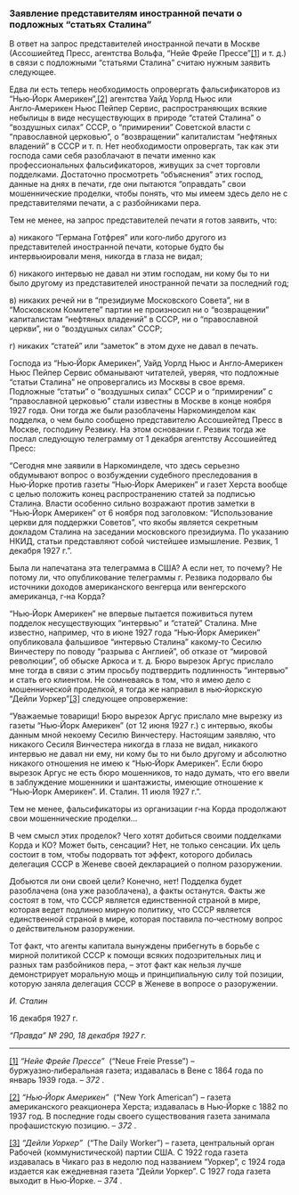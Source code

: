 ### Заявление представителям иностранной печати о подложных “статьях Сталина”

В ответ на запрос представителей иностранной печати в Москве (Ассошиейтед Пресс, агентства Вольфа, “Нейе Фрейе Прессе”[[1]](#_ftn1) и т. д.) в связи с подложными “статьями Сталина” считаю нужным заявить следующее.

Едва ли есть теперь необходимость опровергать фальсификаторов из “Нью‑Йорк Америкен”,[[2]](#_ftn2) агентства Уайд Уорлд Ньюс или Англо‑Америкен Ньюс Пейпер Сервис, распространяющих всякие небылицы в виде несуществующих в природе “статей Сталина” о “воздушных силах” СССР, о “примирении” Советской власти с “православной церковью”, о “возвращении” капиталистам “нефтяных владений” в СССР и т. п. Нет необходимости опровергать, так как эти господа сами себя разоблачают в печати именно как профессиональных фальсификаторов, живущих за счет торговли подделками. Достаточно просмотреть “объяснения” этих господ, данные на днях в печати, где они пытаются “оправдать” свои мошеннические проделки, чтобы понять, что мы имеем здесь дело не с представителями печати, а с разбойниками пера.

Тем не менее, на запрос представителей печати я готов заявить, что:

а) никакого “Германа Готфрея” или кого‑либо другого из представителей иностранной печати, которые будто бы интервьюировали меня, никогда в глаза не видал;

б) никакого интервью не давал ни этим господам, ни кому бы то ни было другому из представителей иностранной печати за последний год;

в) никаких речей ни в “президиуме Московского Совета”, ни в “Московском Комитете” партии не произносил ни о “возвращении” капиталистам “нефтяных владений” в СССР, ни о “православной церкви”, ни о “воздушных силах” СССР;

г) никаких “статей” или “заметок” в этом духе не давал в печать.

Господа из “Нью‑Йорк Америкен”, Уайд Уорлд Ньюс и Англо‑Америкен Ньюс Пейпер Сервис обманывают читателей, уверяя, что подложные “статьи Сталина” не опровергались из Москвы в свое время. Подложные “статьи” о “воздушных силах” СССР и о “примирении” с “православной церковью” стали известны в Москве в конце ноября 1927 года. Они тогда же были разоблачены Наркоминделом как подделка, о чем было сообщено представителю Ассошиейтед Пресс в Москве, господину Резвику. На этом основании г. Резвик тогда же послал следующую телеграмму от 1 декабря агентству Ассошиейтед Пресс:

“Сегодня мне заявили в Наркоминделе, что здесь серьезно обдумывают вопрос о возбуждении судебного преследования в Нью‑Йорке против газеты “Нью‑Йорк Америкен” и газет Херста вообще с целью положить конец распространению статей за подписью Сталина. Власти особенно сильно возражают против заметки в “Нью‑Йорк Америкен” от 6 ноября под заголовком: “Использование церкви для поддержки Советов”, что якобы является секретным докладом Сталина на заседании московского президиума. По указанию НКИД, статьи представляют собой чистейшее измышление. Резвик, 1 декабря 1927 г.”.

Была ли напечатана эта телеграмма в США? А если нет, то почему? Не потому ли, что опубликование телеграммы г. Резвика подорвало бы источники доходов американского венгерца или венгерского американца, г‑на Корда?

“Нью‑Йорк Америкен” не впервые пытается поживиться путем подделок несуществующих “интервью” и “статей” Сталина. Мне известно, например, что в июне 1927 года “Нью‑Йорк Америкен” опубликовала фальшивое “интервью Сталина” какому‑то Сесилю Винчестеру по поводу “разрыва с Англией”, об отказе от “мировой революции”, об обыске Аркоса и т. д. Бюро вырезок Аргус прислало мне тогда в связи с этим просьбу подтвердить подлинность “интервью” и стать его клиентом. Не сомневаясь в том, что я имею дело с мошеннической проделкой, я тогда же направил в нью‑йоркскую “Дейли Уоркер”[[3]](#_ftn3) следующее опровержение:

“Уважаемые товарищи! Бюро вырезок Аргус прислало мне вырезку из газеты “Нью‑Йорк Америкен” (от 12 июня 1927 г.) с интервью, якобы данным мной некоему Сесилю Винчестеру. Настоящим заявляю, что никакого Сесиля Винчестера никогда в глаза не видал, никакого интервью не давал ни ему, ни кому бы то ни было другому и абсолютно никакого отношения не имею к “Нью‑Йорк Америкен”. Если бюро вырезок Аргус не есть бюро мошенников, то надо думать, что его ввели в заблуждение мошенники и шантажисты, имеющие отношение к “Нью‑Йорк Америкен”. И. Сталин. 11 июля 1927 г.”.

Тем не менее, фальсификаторы из организации г‑на Корда продолжают свои мошеннические проделки…

В чем смысл этих проделок? Чего хотят добиться своими подделками Корда и КО? Может быть, сенсации? Нет, не только сенсации. Их цель состоит в том, чтобы подорвать тот эффект, которого добилась делегация СССР в Женеве своей декларацией о полном разоружении.

Добьются ли они своей цели? Конечно, нет! Подделка будет разоблачена (она уже разоблачена), а факты останутся. Факты же состоят в том, что СССР является единственной страной в мире, которая ведет подлинно мирную политику, что СССР является единственной страной в мире, которая поставила по‑честному вопрос о действительном разоружении.

Тот факт, что агенты капитала вынуждены прибегнуть в борьбе с мирной политикой СССР к помощи всяких подозрительных лиц и разных там разбойников пера, – этот факт как нельзя лучше демонстрирует моральную мощь и принципиальную силу той позиции, которую заняла делегация СССР в Женеве в вопросе о разоружении.

_И. Сталин_

16 декабря 1927 г.

_“Правда” № 290, 18 декабря 1927 г._

  

---

[[1]](#_ftnref1) _“Нейе Фрейе Прессе”_  (“Neue Freie Presse”) – буржуазно‑либеральная газета; издавалась в Вене с 1864 года по январь 1939 года. – _372_ .

[[2]](#_ftnref2) _“Нью‑Йорк Америкен”_  (“New York American”) – газета американского реакционера Херста; издавалась в Нью‑Йорке с 1882 по 1937 год. В последние годы своего существования газета занимала профашистскую позицию. – _372_ .

[[3]](#_ftnref3) _“Дейли Уоркер”_  (“The Daily Worker”) – газета, центральный орган Рабочей (коммунистической) партии США. С 1922 года газета издавалась в Чикаго раз в недолю под названием “Уоркер”, с 1924 года издается как ежедневная газета “Дейли Уоркер”. С 1927 года газета выходит в Нью‑Йорке. – _374_ .